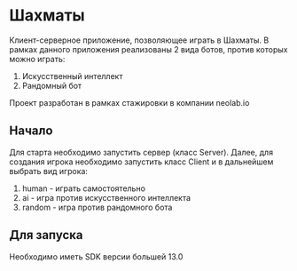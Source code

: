# Шахматы

Клиент-серверное приложение, позволяющее играть в Шахматы. В рамках данного приложения реализованы 2 вида ботов, против которых можно играть:
  1. Искусственный интеллект
  2. Рандомный бот

Проект разработан в рамках стажировки в компании neolab.io


## Начало

Для старта необходимо запустить сервер (класс Server). 
Далее, для создания игрока необходимо запустить класс Client и в дальнейшем выбрать вид игрока:
  1. human - играть самостоятельно
  2. ai - игра против искусственного интеллекта
  3. random - игра против рандомного бота

## Для запуска

Необходимо иметь SDK версии большей 13.0

